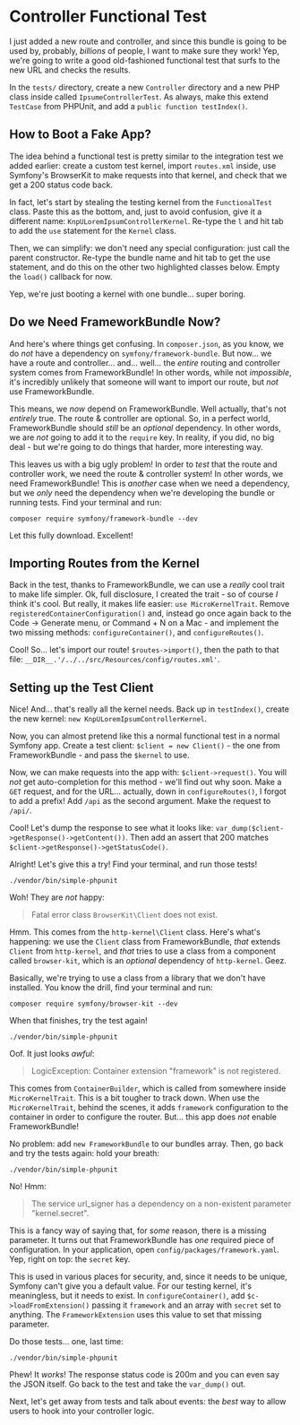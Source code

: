 # Controller Functional Test

I just added a new route and controller, and since this bundle is going to be used
by, probably, *billions* of people, I want to make sure they work! Yep, we're going
to write a good old-fashioned functional test that surfs to the new URL and checks
the results.

In the `tests/` directory, create a new `Controller` directory and a new PHP class
inside called `IpsumeControllerTest`. As always, make this extend `TestCase` from
PHPUnit, and add a `public function testIndex()`.

## How to Boot a Fake App?

The idea behind a functional test is pretty similar to the integration test we
added earlier: create a custom test kernel, import `routes.xml` inside, use Symfony's
BrowserKit to make requests into that kernel, and check that we get a 200 status
code back.

In fact, let's start by stealing the testing kernel from the `FunctionalTest` class.
Paste this as the bottom, and, just to avoid confusion, give it a different name:
`KnpULoremIpsumControllerKernel`. Re-type the `l` and hit tab to add the `use`
statement for the `Kernel` class.

Then, we can simplify: we don't need any special configuration: just call the parent
constructor. Re-type the bundle name and hit tab to get the use statement, and
do this on the other two highlighted classes below. Empty the `load()` callback
for now.

Yep, we're just booting a kernel with one bundle... super boring.

## Do we Need FrameworkBundle Now?

And here's where things get confusing. In `composer.json`, as you know, we do
*not* have a dependency on `symfony/framework-bundle`. But now... we have a route
and controller... and... well... the *entire* routing and controller system comes
from FrameworkBundle! In other words, while not *impossible*, it's incredibly unlikely
that someone will want to import our route, but *not* use FrameworkBundle.

This means, we *now* depend on FrameworkBundle. Well actually, that's not *entirely*
true. The route & controller are optional. So, in a perfect world, FrameworkBundle
should *still* be an *optional* dependency. In other words, we are *not* going to
add it to the `require` key. In reality, if you did, no big deal - but we're going
to do things that harder, more interesting way.

This leaves us with a big ugly problem! In order to *test* that the route and
controller work, we need the route & controller system! In other words, we need
FrameworkBundle! This is *another* case when we need a dependency, but we *only*
need the dependency when we're developing the bundle or running tests. Find your
terminal and run:

```terminal
composer require symfony/framework-bundle --dev
```

Let this fully download. Excellent!

## Importing Routes from the Kernel

Back in the test, thanks to FrameworkBundle, we can use a *really* cool trait to
make life simpler. Ok, full disclosure, I created the trait - so of course *I* think
it's cool. But really, it makes life easier: `use MicroKernelTrait`. Remove
`registeredContainerConfiguration()` and, instead go once again back to the
Code -> Generate menu, or Command + N on a Mac - and implement the two missing
methods: `configureContainer()`, and `configureRoutes()`.

Cool! So... let's import our route! `$routes->import()`, then the path to that
file: `__DIR__.'/../../src/Resources/config/routes.xml'`.

## Setting up the Test Client

Nice! And... that's really all the kernel needs. Back up in `testIndex()`, create
the new kernel: `new KnpULoremIpsumControllerKernel`.

Now, you can almost pretend like this a normal functional test in a normal Symfony
app. Create a test client: `$client = new Client()`  - the one from FrameworkBundle -
and pass the `$kernel` to use.

Now, we can make requests into the app with: `$client->request()`. You will *not*
get auto-completion for this method - we'll find out why soon. Make a `GET` request,
and for the URL... actually, down in `configureRoutes()`, I forgot to add a prefix!
Add `/api` as the second argument. Make the request to `/api/`.

Cool! Let's dump the response to see what it looks like:
`var_dump($client->getResponse()->getContent())`. Then add an assert that 200
matches `$client->getResponse()->getStatusCode()`.

Alright! Let's give this a try! Find your terminal, and run those tests!

```terminal-silent
./vendor/bin/simple-phpunit
```

Woh! They are *not* happy:

> Fatal error class `BrowserKit\Client` does not exist.

Hmm. This comes from the `http-kernel\Client` class. Here's what's happening:
we use the `Client` class from FrameworkBundle, *that* extends `Client` from
`http-kernel`, and *that* tries to use a class from a component called `browser-kit`,
which is an *optional* dependency of `http-kernel`. Geez.

Basically, we're trying to use a class from a library that we don't have installed.
You know the drill, find your terminal and run:

```terminal
composer require symfony/browser-kit --dev
```

When that finishes, try the test again!

```terminal-silent
./vendor/bin/simple-phpunit
```

Oof. It just looks *awful*:

> LogicException: Container extension "framework" is not registered.

This comes from `ContainerBuilder`, which is called from somewhere inside `MicroKernelTrait`.
This is a bit tougher to track down. When use the `MicroKernelTrait`, behind the
scenes, it adds `framework` configuration to the container in order to configure
the router. But... this app does *not* enable FrameworkBundle!

No problem: add `new FrameworkBundle` to our bundles array. Then, go back and
try the tests again: hold your breath:

```terminal-silent
./vendor/bin/simple-phpunit
```

No! Hmm:

> The service url_signer has a dependency on a non-existent parameter "kernel.secret".

This is a fancy way of saying that, for *some* reason, there is a missing parameter.
It turns out that FrameworkBundle has *one* required piece of configuration. In
your application, open `config/packages/framework.yaml`. Yep, right on top: the
`secret` key.

This is used in various places for security, and, since it needs to be unique,
Symfony can't give you a default value. For our testing kernel, it's meaningless,
but it needs to exist. In `configureContainer()`, add `$c->loadFromExtension()`
passing it `framework` and an array with `secret` set to anything. The `FrameworkExtension`
uses this value to set that missing parameter.

Do those tests... one, last time:

```terminal-silent
./vendor/bin/simple-phpunit
```

Phew! It *works*! The response status code is 200m and you can even say the JSON
itself. Go back to the test and take the `var_dump()` out.

Next, let's get away from tests and talk about events: the *best* way to allow
users to hook into your controller logic.
